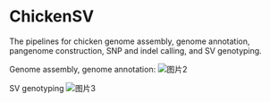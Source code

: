 # ChickenSV
The pipelines for chicken genome assembly, genome annotation, pangenome construction, SNP and indel calling, and SV genotyping.

Genome assembly, genome annotation:
![图片2](https://github.com/PengjuZ/ChickenSV/assets/109416356/38a8e4b2-3f15-4d3f-8caa-2799da06420e)

SV genotyping
![图片3](https://github.com/PengjuZ/ChickenSV/assets/109416356/dab5a548-2dad-4954-a4a1-c267204fe7b9)

